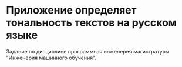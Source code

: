 # Приложение определяет тональность текстов на русском языке
Задание по дисциплине программная инженерия магистратуры "Инженерия машинного обучения".